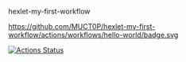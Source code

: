 hexlet-my-first-workflow

https://github.com/MUCT0P/hexlet-my-first-workflow/actions/workflows/hello-world/badge.svg

[![Actions Status](https://github.com/MUCT0P/hexlet-my-first-workflow/workflows/hello-world.yml/badge.svg)](https://github.com/MUCT0P/hexlet-my-first-workflow/actions)



